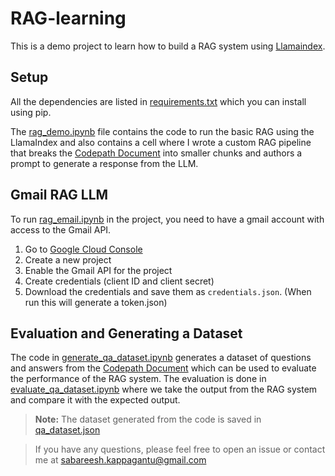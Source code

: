 # RAG-learning

This is a demo project to learn how to build a RAG system using [Llamaindex](https://github.com/jxnl/instructor).

## Setup

All the dependencies are listed in [requirements.txt](./requirements.txt) which you can install using pip.

The [rag_demo.ipynb](./rag_demo.ipynb) file contains the code to run the basic RAG using the LlamaIndex and also contains a cell where I wrote a custom RAG pipeline that breaks the [Codepath Document](./data/Codepath_Student_Handbook_2024.pdf) into smaller chunks and authors a prompt to generate a response from the LLM.

## Gmail RAG LLM

To run [rag_email.ipynb](./rag_email.ipynb) in the project, you need to have a gmail account with access to the Gmail API.

1. Go to [Google Cloud Console](https://console.cloud.google.com/apis/credentials)
2. Create a new project
3. Enable the Gmail API for the project
4. Create credentials (client ID and client secret)
5. Download the credentials and save them as `credentials.json`. (When run this will generate a token.json)

## Evaluation and Generating a Dataset

The code in [generate_qa_dataset.ipynb](./generate_qa_dataset.ipynb) generates a dataset of questions and answers from the [Codepath Document](./data/Codepath_Student_Handbook_2024.pdf) which can be used to evaluate the performance of the RAG system. The evaluation is done in [evaluate_qa_dataset.ipynb](./evaluate_qa_dataset.ipynb) where we take the output from the RAG system and compare it with the expected output.

> **Note:** The dataset generated from the code is saved in [qa_dataset.json](./qa_dataset.json)

> If you have any questions, please feel free to open an issue or contact me at sabareesh.kappagantu@gmail.com
